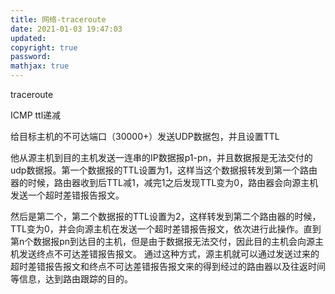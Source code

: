 ```yaml
---
title: 网络-traceroute
date: 2021-01-03 19:47:03
updated:
copyright: true
password:
mathjax: true
---
```


traceroute

ICMP  ttl递减 

给目标主机的不可达端口（30000+）发送UDP数据包，并且设置TTL

他从源主机到目的主机发送一连串的IP数据报p1-pn，并且数据报是无法交付的udp数据报。第一个数据报的TTL设置为1，这样当这个数据报转发到第一个路由器的时候，路由器收到后TTL减1，减完1之后发现TTL变为0，路由器会向源主机发送一个超时差错报告报文。

然后是第二个，第二个数据报的TTL设置为2，这样转发到第二个路由器的时候，TTL变为0，并会向源主机在发送一个超时差错报告报文，依次进行此操作。直到第n个数据报pn到达目的主机，但是由于数据报无法交付，因此目的主机会向源主机发送终点不可达差错报告报文。
通过这种方式，源主机就可以通过发送过来的超时差错报告报文和终点不可达差错报告报文来的得到经过的路由器以及往返时间等信息，达到路由跟踪的目的。

